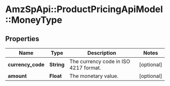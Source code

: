 # AmzSpApi::ProductPricingApiModel::MoneyType

## Properties
Name | Type | Description | Notes
------------ | ------------- | ------------- | -------------
**currency_code** | **String** | The currency code in ISO 4217 format. | [optional] 
**amount** | **Float** | The monetary value. | [optional] 



